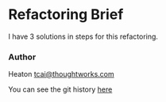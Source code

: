 # Refactoring Brief

I have 3 solutions in steps for this refactoring. 

### Author 

Heaton
tcai@thoughtworks.com

You can see the git history [here](https://git.thoughtworks.net/tcai/refactoring-2-date)